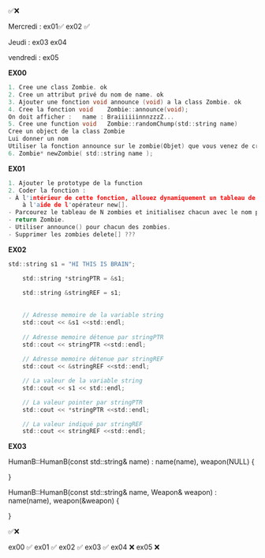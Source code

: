 ✅❌

Mercredi : 
ex01✅
ex02 ✅



Jeudi : 
ex03
ex04

vendredi : 
ex05



**EX00**

```c
1. Cree une class Zombie. ok
2. Cree un attribut privé du nom de name. ok
3. Ajouter une fonction void announce (void) a la class Zombie. ok
4. Cree la fonction void    Zombie::announce(void); 
On doit afficher :   name : BraiiiiiinnnzzzZ...
5. Cree une function void	Zombie::randomChump(std::string name)
Cree un object de la class Zombie
Lui donner un nom
Utiliser la fonction announce sur le zombie(Objet) que vous venez de creer.
6. Zombie* newZombie( std::string name );

```

**EX01**

```c
1. Ajouter le prototype de la function  
2. Coder la fonction :
- À l'intérieur de cette fonction, allouez dynamiquement un tableau de N objets Zombie 
    à l'aide de l'opérateur new[]. 
- Parcourez le tableau de N zombies et initialisez chacun avec le nom passé en paramètre.
- return Zombie. 
- Utiliser announce() pour chacun des zombies.
- Supprimer les zombies delete[] ??? 
```


**EX02**

```c
std::string s1 = "HI THIS IS BRAIN";

    std::string *stringPTR = &s1;
    
    std::string &stringREF = s1;
    
    
    // Adresse memoire de la variable string
    std::cout << &s1 <<std::endl;
    
    // Adresse memoire détenue par stringPTR 
    std::cout << stringPTR <<std::endl;
    
    // Adresse memoire détenue par stringREF
    std::cout << &stringREF <<std::endl;

    // La valeur de la variable string 
    std::cout << s1 << std::endl;

    // La valeur pointer par stringPTR
    std::cout << *stringPTR <<std::endl;

    // La valeur indiqué par stringREF
    std::cout << stringREF <<std::endl;
```

**EX03**

HumanB::HumanB(const std::string& name) : name(name), weapon(NULL) 
{
    
}


HumanB::HumanB(const std::string& name, Weapon& weapon) : name(name), weapon(&weapon)
{
    
}



✅❌

ex00 ✅
ex01 ✅
ex02 ✅
ex03 ✅
ex04 ❌
ex05 ❌
